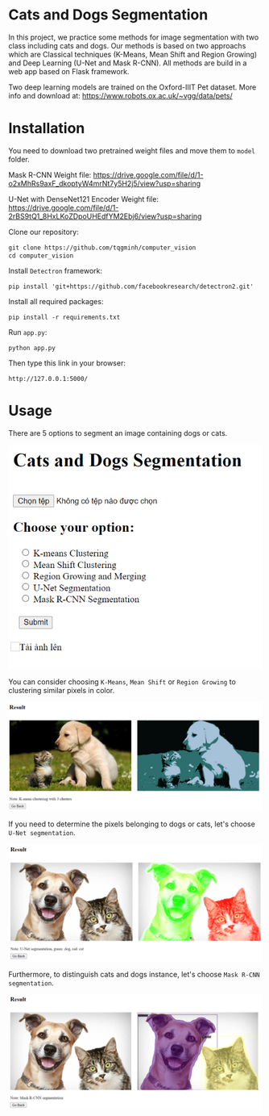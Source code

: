 # Cats and Dogs Segmentation

In this project, we practice some methods for image segmentation with two class including cats and dogs. Our methods is based on two approachs which are Classical techniques (K-Means, Mean Shift and Region Growing) and Deep Learning (U-Net and Mask R-CNN). All methods are build in a web app based on Flask framework.

Two deep learning models are trained on the Oxford-IIIT Pet dataset. More info and download at: https://www.robots.ox.ac.uk/~vgg/data/pets/

# Installation

You need to download two pretrained weight files and move them to `model` folder.

Mask R-CNN Weight file: https://drive.google.com/file/d/1-o2xMhRs9axF_dkoptyW4mrNt7y5H2j5/view?usp=sharing

U-Net with DenseNet121 Encoder Weight file: https://drive.google.com/file/d/1-2rBS9tQ1_8HxLKoZDpoUHEdfYM2Ebj6/view?usp=sharing

Clone our repository:

```
git clone https://github.com/tqgminh/computer_vision
cd computer_vision
```

Install `Detectron` framework:

```
pip install 'git+https://github.com/facebookresearch/detectron2.git'
```

Install all required packages:

```
pip install -r requirements.txt
```

Run `app.py`:

```
python app.py
```

Then type this link in your browser:

```
http://127.0.0.1:5000/
```

# Usage

There are 5 options to segment an image containing dogs or cats.

![alt text](https://github.com/tqgminh/computer_vision/blob/main/images/options.png?raw=true)

You can consider choosing `K-Means`, `Mean Shift` or `Region Growing` to clustering similar pixels in color.

![alt text](https://github.com/tqgminh/computer_vision/blob/main/images/kmeans.png?raw=true)

If you need to determine the pixels belonging to dogs or cats, let's choose `U-Net segmentation`.

![alt text](https://github.com/tqgminh/computer_vision/blob/main/images/unet.png?raw=true)

Furthermore, to distinguish cats and dogs instance, let's choose `Mask R-CNN segmentation`.

![alt text](https://github.com/tqgminh/computer_vision/blob/main/images/mask_rcnn.png?raw=true)
